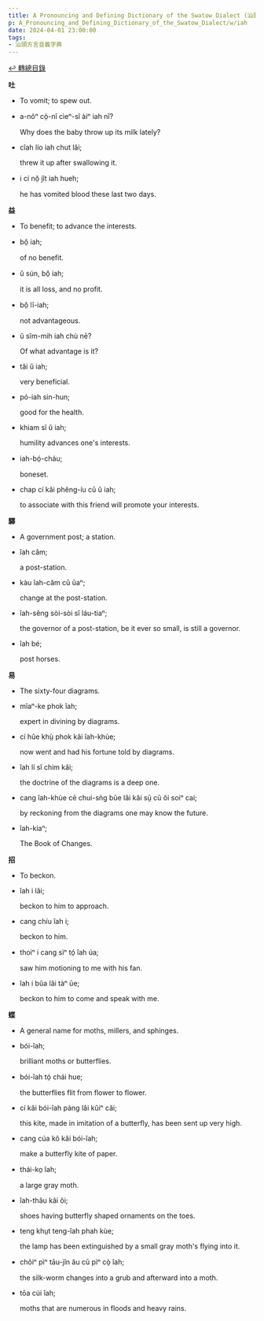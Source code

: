 ```yaml
---
title: A Pronouncing and Defining Dictionary of the Swatow Dialect (汕頭方言音義字典) / iah
p: A_Pronouncing_and_Defining_Dictionary_of_the_Swatow_Dialect/w/iah
date: 2024-04-01 23:00:00
tags: 
- 汕頭方言音義字典
---
```


[↩️ 轉總目錄](/A_Pronouncing_and_Defining_Dictionary_of_the_Swatow_Dialect)


**吐**
- To vomit; to spew out.

- a-nôⁿ cò̤-nî cìeⁿ-sî àiⁿ iah nĭ?

  Why does the baby throw up its milk lately?

- cîah lío iah chut lâi;

  threw it up after swallowing it.

- i cí nŏ̤ jît iah hueh;

  he has vomited blood these last two days.

**益**
- To benefit; to advance the interests.

- bô̤ iah;

  of no benefit.

- ŭ sún, bô̤ iah;

  it is all loss, and no profit.

- bô̤ lĭ-iah;

  not advantageous.

- ŭ sĭm-mih iah chù nē?

  Of what advantage is it?

- tăi ŭ iah;

  very beneficial.

- pó-iah sin-hun;

  good for the health.

- khiam sĭ ŭ iah;

  humility advances one's interests.

- iah-bó̤-cháu;

  boneset.

- chap cí kâi phêng-íu cū ŭ iah;

  to associate with this friend will promote your interests.

**驛**
- A government post; a station.

- îah căm;

  a post-station.

- kàu îah-căm cū ūaⁿ;

  change at the post-station.

- îah-sêng sòi-sòi sĭ láu-tiaⁿ;

  the governor of a post-station, be it ever so small, is still a governor.

- îah bé;

  post horses.

**易**
- The sixty-four diagrams.

- mîaⁿ-ke phok îah;

  expert in divining by diagrams.

- cí hûe khṳ̀ phok kâi îah-khùe;

  now went and had his fortune told by diagrams.

- îah lí sĭ chim kâi;

  the doctrine of the diagrams is a deep one.

- cang îah-khùe cē chui-sǹg būe lâi kâi sṳ̄ cū ŏi soiⁿ cai;

  by reckoning from the diagrams one may know the future.

- îah-kiaⁿ;

  The Book of Changes.

**招**
- To beckon.

- îah i lâi;

  beckon to him to approach.

- cang chíu îah i;

  beckon to him.

- thoiⁿ i cang sìⁿ tó̤ îah úa;

  saw him motioning to me with his fan.

- îah i bûa lâi tàⁿ ūe;

  beckon to him to come and speak with me.

**蝶**
- A general name for moths, millers, and sphinges.

- bói-îah;

  brilliant moths or butterflies.

- bói-îah tó̤ chái hue;

  the butterflies flit from flower to flower.

- cí kâi bói-îah pàng lâi kûiⁿ căi;

  this kite, made in imitation of a butterfly, has been sent up very high.

- cang cúa kô kâi bói-îah;

  make a butterfly kite of paper.

- thái-ko̤ îah;

  a large gray moth.

- îah-thâu kâi ôi;

  shoes having butterfly shaped ornaments on the toes.

- teng khṳt teng-îah phah kùe;

  the lamp has been extinguished by a small gray moth's flying into it.

- chôiⁿ pìⁿ tāu-jîn ău cū pìⁿ cò̤ îah;

  the silk-worm changes into a grub and afterward into a moth.

- tōa cúi îah;

  moths that are numerous in floods and heavy rains.